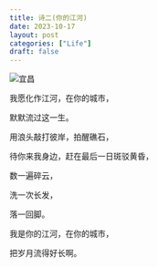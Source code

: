 ```yaml
---
title: 诗二(你的江河)
date: 2023-10-17
layout: post
categories: ["Life"]
draft: false
---
```


![宜昌](/images/2023-10-18_Three_Gorges_Dam/yichang.jpg "宜昌，一座来电的城市")

我愿化作江河，在你的城市，

默默流过这一生。

用浪头敲打彼岸，拍醒礁石，

待你来我身边，赶在最后一日斑驳黄昏，

数一遍碎云，

洗一次长发，

落一回脚。

我是你的江河，在你的城市，

把岁月流得好长啊。

